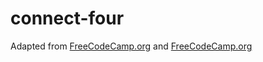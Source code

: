 # connect-four

Adapted from [FreeCodeCamp.org](https://www.youtube.com/watch?v=XpYz-q1lxu8) and [FreeCodeCamp.org](https://www.youtube.com/watch?v=8392NJjj8s0)